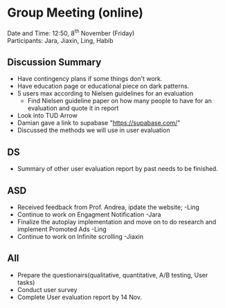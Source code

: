 # Group Meeting (online)

Date and Time: 12:50, 8<sup>th</sup> November (Friday)\
Participants: Jara, Jiaxin, Ling, Habib

## Discussion Summary

- Have contingency plans if some things don't work.
- Have education page or educational piece on dark patterns.
- 5 users max according to Nielsen guidelines for an evaluation
  - Find Nielsen guideline paper on how many people to have for an evaluation and quote it in report
- Look into TUD Arrow
- Damian gave a link to supabase "https://supabase.com/"
- Discussed the methods we will use in user evaluation

## DS

- Summary of other user evaluation report by past needs to be finished.

## ASD

- Received feedback from Prof. Andrea, ipdate the website; -Ling
- Continue to work on Engagment Notification -Jara
- Finalize the autoplay implementation and move on to do research and implement Promoted Ads -Ling
- Continue to work on Infinite scrolling -Jiaxin

## All

- Prepare the questionairs(qualitative, quantitative, A/B testing, User tasks)
- Conduct user survey
- Complete User evaluation report by 14 Nov.
